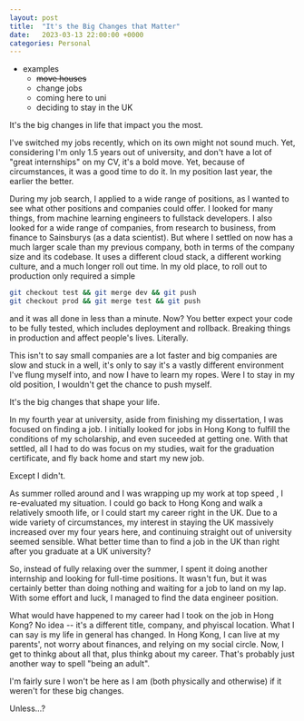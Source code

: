 ```yaml
---
layout: post
title:  "It's the Big Changes that Matter"
date:   2023-03-13 22:00:00 +0000
categories: Personal
---
```


-   examples
    -   ~~move houses~~
    -   change jobs
    -   coming here to uni
    -   deciding to stay in the UK

It's the big changes in life that impact you the most.

I've switched my jobs recently, which on its own might not sound much. Yet, considering I'm only 1.5 years out of university, and don't have a lot of "great internships" on my CV, it's a bold move. Yet, because of circumstances, it was a good time to do it. In my position last year, the earlier the better.

During my job search, I applied to a wide range of positions, as I wanted to see what other positions and companies could offer. I looked for many things, from machine learning engineers to fullstack developers. I also looked for a wide range of companies, from research to business, from finance to Sainsburys (as a data scientist). But where I settled on now has a much larger scale than my previous company, both in terms of the company size and its codebase. It uses a different cloud stack, a different working culture, and a much longer roll out time. In my old place, to roll out to production only required a simple

```bash
git checkout test && git merge dev && git push
git checkout prod && git merge test && git push
```

and it was all done in less than a minute. Now? You better expect your code to be fully tested, which includes deployment and rollback. Breaking things in production and affect people's lives. Literally.

This isn't to say small companies are a lot faster and big companies are slow and stuck in a well, it's only to say it's a vastly different environment I've flung myself into, and now I have to learn my ropes. Were I to stay in my old position, I wouldn't get the chance to push myself.

It's the big changes that shape your life.

In my fourth year at university, aside from finishing my dissertation, I was focused on finding a job. I initially looked for jobs in Hong Kong to fulfill the conditions of my scholarship, and even suceeded at getting one. With that settled, all I had to do was focus on my studies, wait for the graduation certificate, and fly back home and start my new job.

Except I didn't.

As summer rolled around and I was wrapping up my work at top speed <!--read frantically-->, I re-evaluated my situation. I could go back to Hong Kong and walk a relatively smooth life, or I could start my career right in the UK. Due to a wide variety of circumstances, my interest in staying the UK massively increased over my four years here, and continuing straight out of university seemed sensible. What better time than to find a job in the UK than right after you graduate at a UK university?

So, instead of fully relaxing over the summer, I spent it doing another internship and looking for full-time positions. It wasn't fun, but it was certainly better than doing nothing and waiting for a job to land on my lap. With some effort and luck, I managed to find the data engineer position.

What would have happened to my career had I took on the job in Hong Kong? No idea -- it's a different title, company, and phyiscal location. What I can say is my life in general has changed. In Hong Kong, I can live at my parents', not worry about finances, and relying on my social circle. Now, I get to thinkg about all that, plus thinkg about my career. That's probably just another way to spell "being an adult".

I'm fairly sure I won't be here as I am (both physically and otherwise) if it weren't for these big changes.

Unless...?
